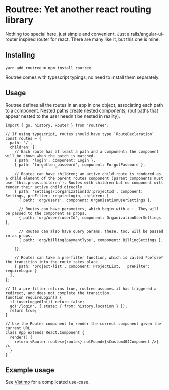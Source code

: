 # Routree: Yet another react routing library

Nothing too special here, just simple and convenient. Just a rails/angular-ui-router inspired router for react. There are many like it, but this one is mine.

## Installing

`yarn add routree` or `npm install routree`.

Routree comes with typescript typings; no need to install them separately.

## Usage

Routree defines all the routes in an app in one object, associating each path to a component. Nested paths create nested components; (but paths that appear nested to the user needn't be nested in reality).

```
import { go, history, Router } from 'routree';

// If using typescript, routes should have type `RouteDeclaration`
const routes = {
  path: '/',
  children: [
    // Each route has at least a path and a component; the component will be shown when the patch is matched.
    { path: 'login', component: Login },
    { path: 'forgotten_password', component: ForgotPassword },

    // Routes can have children; an active child route is rendered as a child element of the parent routes component (parent components must use `this.props.children`). Routes with children but no component will render their active child directly.
    { path: 'settings/:organizationId/:projectId', component: Settings, preFilter: requireLogin, children: [
      { path: 'org/users', component: OrganizationUserSettings },

      // Routes can have parameters, which begin with a :. They will be passed to the component as props.
      { path: 'org/user/:userId', component: OrganizationUserSettings },

      // Routes can also have query params; these, too, will be passed in as props.
      { path: 'org/billing?paymentType', component: BillingSettings },

    ]},

    // Routes can take a pre-filter function, which is called *before* the transition into the route takes place. 
    { path: 'project-list', component: ProjectList,   preFilter: requireLogin }
  ],
};

// If a pre-filter returns true, routree assumes it has triggered a redirect, and does not complete the transition.
function requireLogin() {
  if (userLoggedIn()) return false;
  go('/login', { state: { from: history.location } });
  return true;
}

// Use the Router component to render the correct component given the current URL.
class App extends React.Component {
  render() {
    return <Router routes={routes} notFound={<Custom404Component />} />
  }
}
```

## Example usage

See [Vistimo](https://www.vistimo.com) for a complicated use-case.
